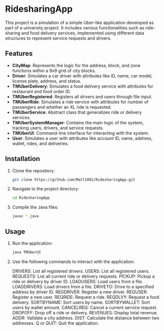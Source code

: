 # RidesharingApp

This project is a simulation of a simple Uber-like application developed as part of a university project. It includes various functionalities such as ride-sharing and food delivery services, implemented using different data structures to represent service requests and drivers.

## Features

- **CityMap**: Represents the logic for the address, block, and zone functions within a 9x9 grid of city blocks.
- **Driver**: Simulates a car driver with attributes like ID, name, car model, license plate, address, and status.
- **TMUberDelivery**: Simulates a food delivery service with attributes for restaurant and food order ID.
- **TMUberRegistered**: Registers all drivers and users through file input.
- **TMUberRide**: Simulates a ride service with attributes for number of passengers and whether an XL ride is requested.
- **TMUberService**: Abstract class that generalizes ride or delivery services.
- **TMUberSystemManager**: Contains the main logic of the system, tracking users, drivers, and service requests.
- **TMUberUI**: Command-line interface for interacting with the system.
- **User**: Simulates a user with attributes like account ID, name, address, wallet, rides, and deliveries.

## Installation

1. Clone the repository:
   ```sh
   git clone https://github.com/Matt1092/RidesharingApp.git
   ```
2. Navigate to the project directory:
   ```sh
   cd RidesharingApp
   ```
3. Compile the Java files:
   ```sh
   javac *.java
   ```

## Usage

1. Run the application:
   ```sh
   java TMUberUI
   ```
2. Use the following commands to interact with the application:

    DRIVERS: List all registered drivers.
    USERS: List all registered users.
    REQUESTS: List all current ride or delivery requests.
    PICKUP: Pickup a ride or delivery by driver ID.
    LOADUSERS: Load users from a file.
    LOADDRIVERS: Load drivers from a file.
    DRIVETO: Drive to a specified address by driver ID.
    REGDRIVER: Register a new driver.
    REGUSER: Register a new user.
    REQRIDE: Request a ride.
    REQDLVY: Request a food delivery.
    SORTBYNAME: Sort users by name.
    SORTBYWALLET: Sort users by wallet amount.
    CANCELREQ: Cancel a current service request.
    DROPOFF: Drop off a ride or delivery.
    REVENUES: Display total revenue.
    ADDR: Validate a city address.
    DIST: Calculate the distance between two addresses.
    Q or QUIT: Quit the application.

